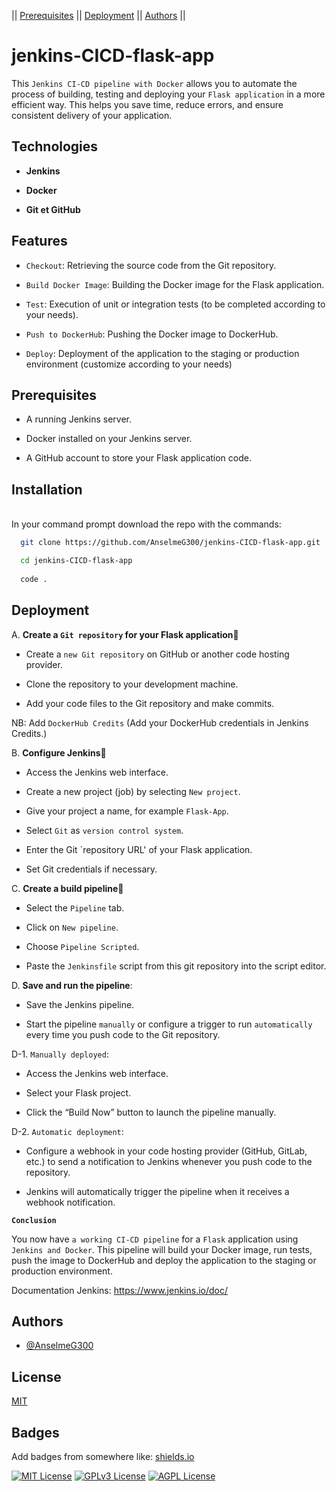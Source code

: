 || [Prerequisites](#prerequisites) ||
[Deployment](#deployment) ||
[Authors](#authors) ||


# jenkins-CICD-flask-app

This `Jenkins CI-CD pipeline with Docker` allows you to automate the process of building, testing and deploying your `Flask application` in a more efficient way. This helps you save time, reduce errors, and ensure consistent delivery of your application.


## Technologies

- **Jenkins**

- **Docker**

- **Git et GitHub**


## Features


- `Checkout`: Retrieving the source code from the Git repository.

- `Build Docker Image`: Building the Docker image for the Flask application.

- `Test`: Execution of unit or integration tests (to be completed according to your needs).

- `Push to DockerHub`: Pushing the Docker image to DockerHub.

- `Deploy`: Deployment of the application to the staging or production environment (customize according to your needs)



## Prerequisites


- A running Jenkins server.
  
- Docker installed on your Jenkins server.
  
- A GitHub account to store your Flask application code.

  
## Installation


\
In your command prompt download the repo with the commands:
```bash
  git clone https://github.com/AnselmeG300/jenkins-CICD-flask-app.git

  cd jenkins-CICD-flask-app
  
  code . 
```

    
## Deployment


A. **Create a `Git repository` for your Flask application**🥇

 - Create a `new Git repository` on GitHub or another code hosting provider.

 - Clone the repository to your development machine.

 - Add your code files to the Git repository and make commits.



NB: Add `DockerHub Credits` (Add your DockerHub credentials in Jenkins Credits.)


B. **Configure Jenkins**🥈

- Access the Jenkins web interface.

- Create a new project (job) by selecting `New project`.

- Give your project a name, for example `Flask-App`.

- Select `Git` as `version control system`.

- Enter the Git `repository URL' of your Flask application.

- Set Git credentials if necessary.


C. **Create a build pipeline**🥉

- Select the `Pipeline` tab.

- Click on `New pipeline`.

- Choose `Pipeline Scripted`.

- Paste the `Jenkinsfile` script from this git repository into the script editor.


D. **Save and run the pipeline**:

- Save the Jenkins pipeline.

- Start the pipeline `manually` or configure a trigger to run `automatically` every time you push code to the Git repository.

D-1. `Manually deployed`:
- Access the Jenkins web interface.
  
- Select your Flask project.
  
- Click the “Build Now” button to launch the pipeline manually.

D-2. `Automatic deployment`:
- Configure a webhook in your code hosting provider (GitHub, GitLab, etc.) to send a notification to Jenkins whenever you push code to the repository.
  
- Jenkins will automatically trigger the pipeline when it receives a webhook notification.

**```Conclusion```**

You now have `a working CI-CD pipeline` for a `Flask` ​​application using `Jenkins and Docker`. This pipeline will build your Docker image, run tests, push the image to DockerHub and deploy the application to the staging or production environment.


Documentation Jenkins: https://www.jenkins.io/doc/


## Authors

- [@AnselmeG300](https://github.com/AnselmeG300/terraform-cloud.git)


## License

[MIT](https://choosealicense.com/licenses/mit/)


## Badges

Add badges from somewhere like: [shields.io](https://shields.io/)

[![MIT License](https://img.shields.io/badge/License-MIT-green.svg)](https://choosealicense.com/licenses/mit/)
[![GPLv3 License](https://img.shields.io/badge/License-GPL%20v3-yellow.svg)](https://opensource.org/licenses/)
[![AGPL License](https://img.shields.io/badge/license-AGPL-blue.svg)](http://www.gnu.org/licenses/agpl-3.0)
